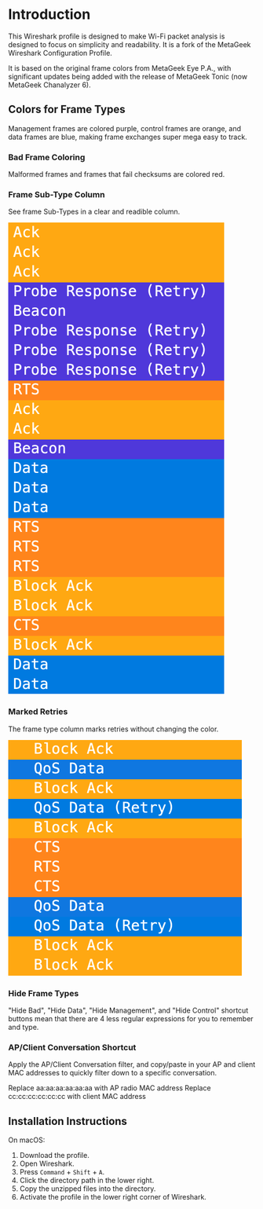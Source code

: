 # Introduction

This Wireshark profile is designed to make Wi-Fi packet analysis is designed to focus on simplicity and readability. It is a fork of the MetaGeek Wireshark Configuration Profile.

It is based on the original frame colors from MetaGeek Eye P.A., with significant updates being added with the release of MetaGeek Tonic (now MetaGeek Chanalyzer 6).

## Colors for Frame Types
Management frames are colored purple, control frames are orange, and data frames are blue, making frame exchanges super mega easy to track.

### Bad Frame Coloring
Malformed frames and frames that fail checksums are colored red.

### Frame Sub-Type Column
See frame Sub-Types in a clear and readible column.

![FrameTypes](Readme/Frame_Types.png)

### Marked Retries
The frame type column marks retries without changing the color.

![Retries](Readme/Retries.png)

### Hide Frame Types
"Hide Bad", "Hide Data", "Hide Management", and "Hide Control" shortcut buttons mean that there are 4 less regular expressions for you to remember and type.

### AP/Client Conversation Shortcut
Apply the AP/Client Conversation filter, and copy/paste in your AP and client MAC addresses to quickly filter down to a specific conversation.

Replace aa:aa:aa:aa:aa:aa with AP radio MAC address
Replace cc:cc:cc:cc:cc:cc with client MAC address


## Installation Instructions

On macOS:

1. Download the profile.
2. Open Wireshark.
3. Press `Command` + `Shift` + `A`.
4. Click the directory path in the lower right.
5. Copy the unzipped files into the directory.
6. Activate the profile in the lower right corner of Wireshark.
